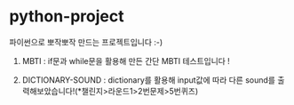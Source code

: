 # python-project
파이썬으로 뽀작뽀작 만드는 프로젝트입니다 :-)

1. MBTI : if문과 while문을 활용해 만든 간단 MBTI 테스트입니다 !

2. DICTIONARY-SOUND
: dictionary를 활용해 input값에 따라 다른 sound를 출력해보았습니다!(\*챌린지>라운드1>2번문제>5번퀴즈)
